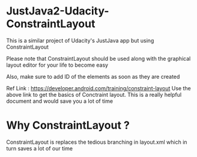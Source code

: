 # JustJava2-Udacity-ConstraintLayout
This is a similar project of Udacity's JustJava app but using ConstraintLayout


Please note that ConstraintLayout should be used along with the graphical layout editor for your life to become easy

Also, make sure to add ID of the elements as soon as they are created

Ref Link : https://developer.android.com/training/constraint-layout
Use the above link to get the basics of Conctraint layout. This is a really helpful document and would save you a lot of time


# Why ConstraintLayout ?
ConstraintLayout is replaces the tedious branching in layout.xml which in turn saves a lot of our time 
